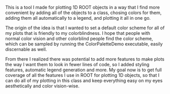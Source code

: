 This is a tool I made for plotting 1D ROOT objects in a way that I find more convenient by adding all of the objects to a class, chosing colors for them, adding them all automatically to a legend, and plotting it all in one go.

The origin of the idea is that I wanted to set a default color scheme for all of my plots that is friendly to my colorblindness. I hope that people with normal color vision and other colorblind people find the color scheme, which can be sampled by running the ColorPaletteDemo executable, easily discernable as well.

From there I realized there was potential to add more features to make plots the way I want them to look in fewer lines of code, so I added styling features, automatic legend generation and more. My goal now is to get full coverage of all the features I use in ROOT for plotting 1D objects, so that I can do all of my plotting in this class and keep everything easy on my eyes aesthetically and color vision-wise.
